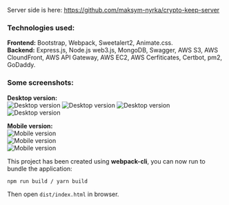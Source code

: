 Server side is here: https://github.com/maksym-nyrka/crypto-keep-server

### Technologies used:
**Frontend:** Bootstrap, Webpack, Sweetalert2, Animate.css.  
**Backend:** Express.js, Node.js web3.js, MongoDB, Swagger, AWS S3, AWS CloundFront, AWS API Gateway, AWS EC2, AWS Cerfiticates, Certbot, pm2, GoDaddy. 


### Some screenshots:
**Desktop version:**  
![Desktop version](https://crypto-keep-github-assets.s3.eu-central-1.amazonaws.com/desktop1.png)
![Desktop version](https://crypto-keep-github-assets.s3.eu-central-1.amazonaws.com/desktop2.png)
![Desktop version](https://crypto-keep-github-assets.s3.eu-central-1.amazonaws.com/desktop3.png)
![Desktop version](https://crypto-keep-github-assets.s3.eu-central-1.amazonaws.com/desktop4.png)

**Mobile version:**  
![Mobile version](https://crypto-keep-github-assets.s3.eu-central-1.amazonaws.com/mobile_one.jpg)  
![Mobile version](https://crypto-keep-github-assets.s3.eu-central-1.amazonaws.com/mobile_three.jpg)  
![Mobile version](https://crypto-keep-github-assets.s3.eu-central-1.amazonaws.com/mobile_two.jpg) 



This project has been created using **webpack-cli**, you can now run to bundle the application:

```
npm run build / yarn build
```

Then open `dist/index.html` in browser.
